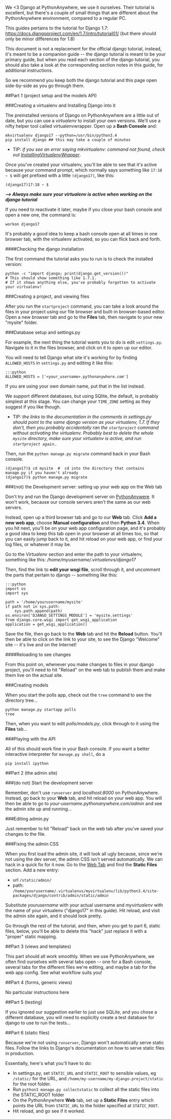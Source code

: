 
<!--
.. title: Following the official Django Tutorial on PythonAnywhere
.. slug: FollowingTheDjangoTutorial
.. date: 2015-05-13 14:35:28 UTC+01:00
.. tags:
.. category:
.. link:
.. description:
.. type: text
-->



We &lt;3 Django at PythonAnywhere, we use it ourselves. Their tutorial is excellent, but there's a couple of small things that are different about the PythonAnywhere environment, compared to a regular PC.

This guides pertains to the tutorial for Django 1.7: <https://docs.djangoproject.com/en/1.7/intro/tutorial01/> (but there should only be minor differences for 1.8)

This document is not a replacement for the official django tutorial, instead, it's meant to be a companion guide -- the django tutorial is meant to be your primary guide, but when you read each section of the django tutorial, you should also take a look at the corresponding section notes in this guide, for additional instructions.

So we recommend you keep both the django tutorial and this page open side-by-side as you go through them.


##Part 1 (project setup and the models API)



###Creating a virtualenv and Installing Django into it


The preinstalled versions of Django on PythonAnywhere are a little out of date, but you can use a *virtualenv* to install your own versions. We'll use a nifty helper tool called virtualenvwrapper. Open up a **Bash Console** and:

    mkvirtualenv django17 --python=/usr/bin/python3.4
    pip install django ## this may take a couple of minutes


  * TIP: *if you see an error saying mkvirtualenv: command not found, check out [InstallingVirtualenvWrapper](/pages/InstallingVirtualenvWrapper)*.

Once you've created your virtualenv, you'll be able to see that it's active because your command prompt, which normally says something like `17:18 ~ $` will get prefixed with a little `(django17)`, like this:

    (django17)17:18 ~ $


***--&gt; Always make sure your virtualenv is active when working on the django tutorial***

If you need to reactivate it later, maybe if you close your bash console and open a new one, the command is:

    workon django17


It's probably a good idea to keep a bash console open at all times in one browser tab, with the virtualenv activated, so you can flick back and forth.


####Checking the django installation


The first command the tutorial asks you to run is to check the installed version:

    python -c "import django; print(django.get_version())"
    # This should show something like 1.7.1.
    # If it shows anything else, you've probably forgotten to activate your virtualenv!



###Creating a project, and viewing files


After you run the `startproject` command, you can take a look around the files in your project using our file browser and built-in browser-based editor. Open a new browser tab and go to the **Files** tab, then navigate to your new "mysite" folder.


###Database setup and settings.py


For example, the next thing the tutorial wants you to do is edit `settings.py`. Navigate to it in the files browser, and click on it to open up our editor.

You will need to tell Django what site it's working for by finding `ALLOWED_HOSTS` in `settings.py` and editing it like this:

    :::python
    ALLOWED_HOSTS = ['<your_username>.pythonanywhere.com']



If you are using your own domain name, put that in the list instead.

We support different databases, but using SQlite, the default, is probably simplest at this stage. You can change your `TIME_ZONE` setting as they suggest if you like though.

  * TIP: *the links to the documentation in the comments in settings.py should point to the same django version as your virtualenv, 1.7. If they don't, then you probably accidentally ran the `startproject` command without activating the virtualenv. Probably best to delete the whole `mysite` directory, make sure your virtualenv is active, and run `startproject again`.*.

Then, run the `python manage.py migrate` command back in your Bash console.

    (django17)$ cd mysite  #  cd into the directory that contains manage.py if you haven't already
    (django17)$ python manage.py migrate



###(not) the Development server: setting up your web app on the Web tab


Don't try and run the Django development server on [PythonAnywere](https://www.pythonanywhere.com/). It won't work, because our console servers aren't the same as our web servers.

Instead, open up a third browser tab and go to our **Web** tab. Click **Add a new web app**, choose **Manual configuration** and then **Python 3.4**. When you hit next, you'll be on your web app configuration page, and it's probably a good idea to keep this tab open in your browser at all times too, so that you can easily jump back to it, and hit reload on your web app, or find your log files, or whatever it may be.

Go to the *Virtualenv* section and enter the path to your virtualenv, something like this: */home/myusername/.virtualenvs/django17*

Then, find the link to **edit your wsgi file**, scroll through it, and uncomment the parts that pertain to django -- something like this:


    :::python
    import os
    import sys

    path = '/home/yourusername/mysite'
    if path not in sys.path:
        sys.path.append(path)
    os.environ['DJANGO_SETTINGS_MODULE'] = 'mysite.settings'
    from django.core.wsgi import get_wsgi_application
    application = get_wsgi_application()



Save the file, then go back to the **Web** tab and hit the **Reload** button. You'll then be able to click on the link to your site, to see the Django "Welcome" site -- it's live and on the Internet!


####Reloading to see changes


From this point on, whenever you make changes to files in your django project, you'll need to hit "Reload" on the web tab to publish them and make them live on the actual site.


###Creating models


When you start the polls app, check out the `tree` command to see the directory tree...

    python manage.py startapp polls
    tree


Then, when you want to edit *polls/models.py*, click through to it using the **Files** tab...


###Playing with the API


All of this should work fine in your Bash console. If you want a better interactive interpreter for `manage.py shell`, do a

    pip install ipython



##Part 2 (the admin site)



###(do not) Start the development server


Remember, don't use `runserver` and *localhost:8000* on PythonAnywhere. Instead, go back to your **Web** tab, and hit reload on your web app. You will then be able to go to *your-username.pythonanywhere.com/admin* and see the admin site up and running...


###Editing admin.py


Just remember to hit "Reload" back on the web tab after you've saved your changes to the file.


###Fixing the admin CSS


When you first load the admin site, it will look all ugly because, since we're not using the dev server, the admin CSS isn't served automatically. We can hack in a quick fix for it now. Go to the [Web Tab](https://www.pythonanywhere.com/web_app_setup) and find the **Static Files** section. Add a new entry:

  * url `/static/admin/`
  * path: `/home/yourusername/.virtualenvs/myvirtualenv/lib/python3.4/site-packages/django/contrib/admin/static/admin`

Substitute *yourusername* with your actual username and *myvirtualenv* with the name of your virtualenv ("django17" in this guide). Hit reload, and visit the admin site again, and it should look pretty.

Go through the rest of the tutorial, and then, when you get to part 6, static files, below, you'll be able to delete this "hack" just replace it with a "proper" static mapping.


##Part 3 (views and templates)


This part should all work smoothly. When we use PythonAnywhere, we often find ourselves with several tabs open -- one for a Bash console, several tabs for the different files we're editing, and maybe a tab for the web app config. See what workflow suits you!


##Part 4 (forms, generic views)


No particular instructions here


##Part 5 (testing)


If you ignored our suggestion earlier to just use SQLite, and you chose a different database, you will need to explicitly create a test database for django to use to run the tests...


##Part 6 (static files)


Because we're not using `runserver`, Django won't automatically serve static files. Follow the links to Django's documentation on how to serve static files in production.

Essentially, here's what you'll have to do:

  * In settings.py, set `STATIC_URL` and `STATIC_ROOT` to sensible values, eg `/static/` for the URL, and `/home/my-username/my-django-project/static` for the root folder.
  * Run `python3 manage.py collectstatic` to collect all the static files into the STATIC_ROOT folder
  * On the PythonAnywhere **Web** tab, set up a **Static Files** entry which points the URL from `STATIC_URL` to the folder specified at `STATIC_ROOT`.
  * Hit reload, and go see if it worked.
